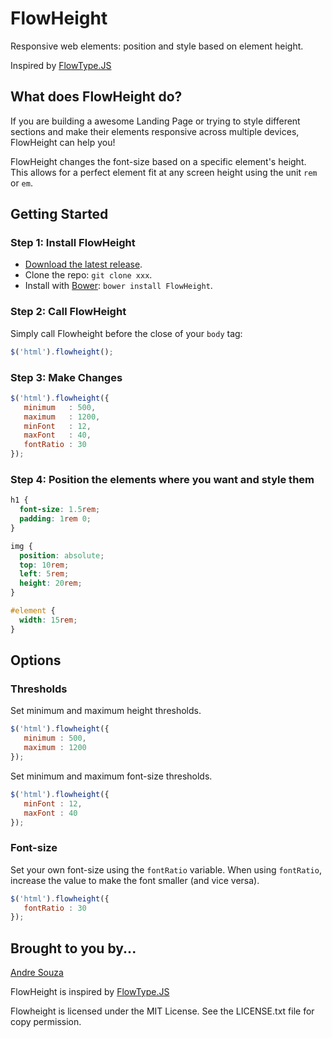 # FlowHeight #

Responsive web elements: position and style based on element height.

Inspired by [FlowType.JS](http://simplefocus.com/flowtype/)

## What does FlowHeight do? ##

If you are building a awesome Landing Page or trying to style different sections and make their elements responsive across multiple devices, FlowHeight can help you!

FlowHeight changes the font-size based on a specific element's height. This allows for a perfect element fit at any screen height using the unit `rem` or `em`.


## Getting Started ##

### Step 1: Install FlowHeight ###

- [Download the latest release](xxx).
- Clone the repo: `git clone xxx`.
- Install with [Bower](http://bower.io): `bower install FlowHeight`.

### Step 2: Call FlowHeight ###

Simply call Flowheight before the close of your `body` tag:

```javascript
$('html').flowheight();
```

### Step 3: Make Changes ###

```javascript
$('html').flowheight({
   minimum   : 500,
   maximum   : 1200,
   minFont   : 12,
   maxFont   : 40,
   fontRatio : 30
});
```

### Step 4: Position the elements where you want and style them  ###

```css
h1 {
  font-size: 1.5rem;
  padding: 1rem 0;
}

img {
  position: absolute;
  top: 10rem;
  left: 5rem;
  height: 20rem;
}

#element {
  width: 15rem;
}
```


## Options ##

### Thresholds ###

Set minimum and maximum height thresholds.

```javascript
$('html').flowheight({
   minimum : 500,
   maximum : 1200
});
```

Set minimum and maximum font-size thresholds.

```javascript
$('html').flowheight({
   minFont : 12,
   maxFont : 40
});
```

### Font-size ###

Set your own font-size using the `fontRatio` variable. When using `fontRatio`, increase the value to make the font smaller (and vice versa).

```javascript
$('html').flowheight({
   fontRatio : 30
});
```


## Brought to you by... ##

[Andre Souza](https://github.com/andresouza)

FlowHeight is inspired by [FlowType.JS](http://simplefocus.com/flowtype/)

Flowheight is licensed under the MIT License. See the LICENSE.txt file for copy permission.
